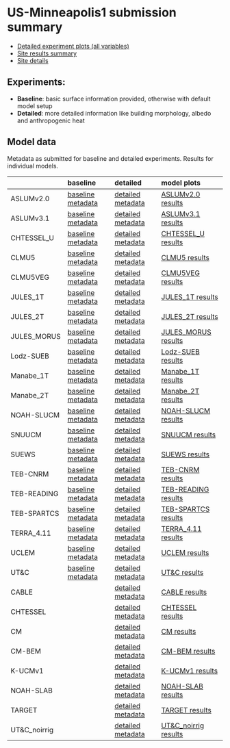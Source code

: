 
# US-Minneapolis1 submission summary

 - [Detailed experiment plots (all variables)](./detailed/index.md)
 - [Site results summary](./PLUMBER/index.md)
 - [Site details](https://urban-plumber.github.io/US-Minneapolis1/)

## Experiments: 

 - **Baseline**: basic surface information provided, otherwise with default model setup
 - **Detailed**: more detailed information like building morphology, albedo and anthropogenic heat

## Model data

Metadata as submitted for baseline and detailed experiments. Results for individual models.

|              | baseline                                                                         | detailed                                                                           | model plots                                     |
|:-------------|:---------------------------------------------------------------------------------|:-----------------------------------------------------------------------------------|:------------------------------------------------|
| ASLUMv2.0    | [baseline metadata](./ASLUMv2.0/ASLUMv2.0_US-Minneapolis1_baseline_attrs.md)     | [detailed metadata](./ASLUMv2.0/ASLUMv2.0_US-Minneapolis1_detailed_attrs.md)       | [ASLUMv2.0 results](./ASLUMv2.0/index.md)       |
| ASLUMv3.1    | [baseline metadata](./ASLUMv3.1/ASLUMv3.1_US-Minneapolis1_baseline_attrs.md)     | [detailed metadata](./ASLUMv3.1/ASLUMv3.1_US-Minneapolis1_detailed_attrs.md)       | [ASLUMv3.1 results](./ASLUMv3.1/index.md)       |
| CHTESSEL_U   | [baseline metadata](./CHTESSEL_U/CHTESSEL_U_US-Minneapolis1_baseline_attrs.md)   | [detailed metadata](./CHTESSEL_U/CHTESSEL_U_US-Minneapolis1_detailed_attrs.md)     | [CHTESSEL_U results](./CHTESSEL_U/index.md)     |
| CLMU5        | [baseline metadata](./CLMU5/CLMU5_US-Minneapolis1_baseline_attrs.md)             | [detailed metadata](./CLMU5/CLMU5_US-Minneapolis1_detailed_attrs.md)               | [CLMU5 results](./CLMU5/index.md)               |
| CLMU5VEG     | [baseline metadata](./CLMU5VEG/CLMU5VEG_US-Minneapolis1_baseline_attrs.md)       | [detailed metadata](./CLMU5VEG/CLMU5VEG_US-Minneapolis1_detailed_attrs.md)         | [CLMU5VEG results](./CLMU5VEG/index.md)         |
| JULES_1T     | [baseline metadata](./JULES_1T/JULES_1T_US-Minneapolis1_baseline_attrs.md)       | [detailed metadata](./JULES_1T/JULES_1T_US-Minneapolis1_detailed_attrs.md)         | [JULES_1T results](./JULES_1T/index.md)         |
| JULES_2T     | [baseline metadata](./JULES_2T/JULES_2T_US-Minneapolis1_baseline_attrs.md)       | [detailed metadata](./JULES_2T/JULES_2T_US-Minneapolis1_detailed_attrs.md)         | [JULES_2T results](./JULES_2T/index.md)         |
| JULES_MORUS  | [baseline metadata](./JULES_MORUS/JULES_MORUS_US-Minneapolis1_baseline_attrs.md) | [detailed metadata](./JULES_MORUS/JULES_MORUS_US-Minneapolis1_detailed_attrs.md)   | [JULES_MORUS results](./JULES_MORUS/index.md)   |
| Lodz-SUEB    | [baseline metadata](./Lodz-SUEB/Lodz-SUEB_US-Minneapolis1_baseline_attrs.md)     | [detailed metadata](./Lodz-SUEB/Lodz-SUEB_US-Minneapolis1_detailed_attrs.md)       | [Lodz-SUEB results](./Lodz-SUEB/index.md)       |
| Manabe_1T    | [baseline metadata](./Manabe_1T/Manabe_1T_US-Minneapolis1_baseline_attrs.md)     | [detailed metadata](./Manabe_1T/Manabe_1T_US-Minneapolis1_detailed_attrs.md)       | [Manabe_1T results](./Manabe_1T/index.md)       |
| Manabe_2T    | [baseline metadata](./Manabe_2T/Manabe_2T_US-Minneapolis1_baseline_attrs.md)     | [detailed metadata](./Manabe_2T/Manabe_2T_US-Minneapolis1_detailed_attrs.md)       | [Manabe_2T results](./Manabe_2T/index.md)       |
| NOAH-SLUCM   | [baseline metadata](./NOAH-SLUCM/NOAH-SLUCM_US-Minneapolis1_baseline_attrs.md)   | [detailed metadata](./NOAH-SLUCM/NOAH-SLUCM_US-Minneapolis1_detailed_attrs.md)     | [NOAH-SLUCM results](./NOAH-SLUCM/index.md)     |
| SNUUCM       | [baseline metadata](./SNUUCM/SNUUCM_US-Minneapolis1_baseline_attrs.md)           | [detailed metadata](./SNUUCM/SNUUCM_US-Minneapolis1_detailed_attrs.md)             | [SNUUCM results](./SNUUCM/index.md)             |
| SUEWS        | [baseline metadata](./SUEWS/SUEWS_US-Minneapolis1_baseline_attrs.md)             | [detailed metadata](./SUEWS/SUEWS_US-Minneapolis1_detailed_attrs.md)               | [SUEWS results](./SUEWS/index.md)               |
| TEB-CNRM     | [baseline metadata](./TEB-CNRM/TEB-CNRM_US-Minneapolis1_baseline_attrs.md)       | [detailed metadata](./TEB-CNRM/TEB-CNRM_US-Minneapolis1_detailed_attrs.md)         | [TEB-CNRM results](./TEB-CNRM/index.md)         |
| TEB-READING  | [baseline metadata](./TEB-READING/TEB-READING_US-Minneapolis1_baseline_attrs.md) | [detailed metadata](./TEB-READING/TEB-READING_US-Minneapolis1_detailed_attrs.md)   | [TEB-READING results](./TEB-READING/index.md)   |
| TEB-SPARTCS  | [baseline metadata](./TEB-SPARTCS/TEB-SPARTCS_US-Minneapolis1_baseline_attrs.md) | [detailed metadata](./TEB-SPARTCS/TEB-SPARTCS_US-Minneapolis1_detailed_attrs.md)   | [TEB-SPARTCS results](./TEB-SPARTCS/index.md)   |
| TERRA_4.11   | [baseline metadata](./TERRA_4.11/TERRA_4.11_US-Minneapolis1_baseline_attrs.md)   | [detailed metadata](./TERRA_4.11/TERRA_4.11_US-Minneapolis1_detailed_attrs.md)     | [TERRA_4.11 results](./TERRA_4.11/index.md)     |
| UCLEM        | [baseline metadata](./UCLEM/UCLEM_US-Minneapolis1_baseline_attrs.md)             | [detailed metadata](./UCLEM/UCLEM_US-Minneapolis1_detailed_attrs.md)               | [UCLEM results](./UCLEM/index.md)               |
| UT&C         | [baseline metadata](./UT&C/UT&C_US-Minneapolis1_baseline_attrs.md)               | [detailed metadata](./UT&C/UT&C_US-Minneapolis1_detailed_attrs.md)                 | [UT&C results](./UT&C/index.md)                 |
| CABLE        |                                                                                  | [detailed metadata](./CABLE/CABLE_US-Minneapolis1_detailed_attrs.md)               | [CABLE results](./CABLE/index.md)               |
| CHTESSEL     |                                                                                  | [detailed metadata](./CHTESSEL/CHTESSEL_US-Minneapolis1_detailed_attrs.md)         | [CHTESSEL results](./CHTESSEL/index.md)         |
| CM           |                                                                                  | [detailed metadata](./CM/CM_US-Minneapolis1_detailed_attrs.md)                     | [CM results](./CM/index.md)                     |
| CM-BEM       |                                                                                  | [detailed metadata](./CM-BEM/CM-BEM_US-Minneapolis1_detailed_attrs.md)             | [CM-BEM results](./CM-BEM/index.md)             |
| K-UCMv1      |                                                                                  | [detailed metadata](./K-UCMv1/K-UCMv1_US-Minneapolis1_detailed_attrs.md)           | [K-UCMv1 results](./K-UCMv1/index.md)           |
| NOAH-SLAB    |                                                                                  | [detailed metadata](./NOAH-SLAB/NOAH-SLAB_US-Minneapolis1_detailed_attrs.md)       | [NOAH-SLAB results](./NOAH-SLAB/index.md)       |
| TARGET       |                                                                                  | [detailed metadata](./TARGET/TARGET_US-Minneapolis1_detailed_attrs.md)             | [TARGET results](./TARGET/index.md)             |
| UT&C_noirrig |                                                                                  | [detailed metadata](./UT&C_noirrig/UT&C_noirrig_US-Minneapolis1_detailed_attrs.md) | [UT&C_noirrig results](./UT&C_noirrig/index.md) |

